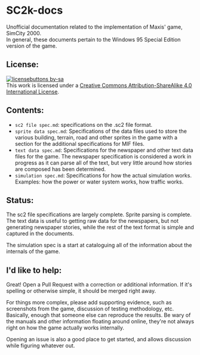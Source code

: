 # SC2k-docs
Unofficial documentation related to the implementation of Maxis' game, SimCity 2000.\
In general, these documents pertain to the Windows 95 Special Edition version of the game.
## License:
[![licensebuttons by-sa](https://licensebuttons.net/l/by-sa/3.0/88x31.png)](https://creativecommons.org/licenses/by-sa/4.0)\
This work is licensed under a [Creative Commons Attribution-ShareAlike 4.0 International License](https://creativecommons.org/licenses/by-sa/4.0/).
## Contents:
- `sc2 file spec.md`: specifications on the .sc2 file format.
- `sprite data spec.md`: Specifications of the data files used to store the various building, terrain, road and other sprites in the game with a section for the additional specifications for MIF files.
- `text data spec.md`: Specifications for the newspaper and other text data files for the game. The newspaper specification is considered a work in progress as it can parse all of the text, but very little around how stories are composed has been determined.
- `simulation spec.md`: Specifications for how the actual simulation works. Examples: how the power or water system works, how traffic works.

## Status:
The sc2 file specifications are largely complete. Sprite parsing is complete. The text data is useful to getting raw data for the newspapers, but not generating newspaper stories, while the rest of the text format is simple and captured in the documents.

The simulation spec is a start at cataloguing all of the information about the internals of the game.

## I'd like to help:
Great! Open a Pull Request with a correction or additional information. If it's spelling or otherwise simple, it should be merged right away.

For things more complex, please add supporting evidence, such as screenshots from the game, discussion of testing methodology, etc. Basically, enough that someone else can reproduce the results. Be wary of the manuals and other information floating around online, they're not always right on how the game actually works internally.

Opening an issue is also a good place to get started, and allows discussion while figuring whatever out.